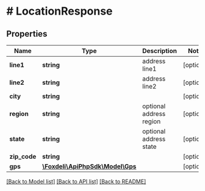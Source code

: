# # LocationResponse

## Properties

Name | Type | Description | Notes
------------ | ------------- | ------------- | -------------
**line1** | **string** | address line1 | [optional]
**line2** | **string** | address line2 | [optional]
**city** | **string** |  | [optional]
**region** | **string** | optional address region | [optional]
**state** | **string** | optional address state | [optional]
**zip_code** | **string** |  | [optional]
**gps** | [**\Foxdeli\ApiPhpSdk\Model\Gps**](Gps.md) |  | [optional]

[[Back to Model list]](../../README.md#models) [[Back to API list]](../../README.md#endpoints) [[Back to README]](../../README.md)
